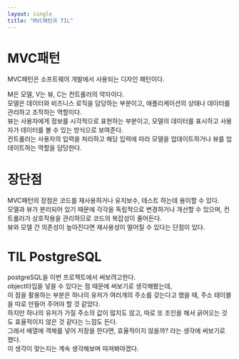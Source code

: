 ```yaml
---
layout: single
title: "MVC패턴과 TIL"
---
```


# MVC패턴

MVC패턴은 소프트웨어 개발에서 사용되는 디자인 패턴이다.  

M은 모델, V는 뷰, C는 컨트롤러의 약자이다.  
모델은 데이터와 비즈니스 로직을 담당하는 부분이고, 애플리케이션의 상태나 데이터를 관리하고 조작하는 역할이다.  
뷰는 사용자에게 정보를 시각적으로 표현하는 부분이고, 모델의 데이터를 표시하고 사용자가 데이터를 볼 수 있는 방식으로 보여준다.  
컨트롤러는 사용자의 입력을 처리하고 해당 입력에 따라 모델을 업데이트하거나 뷰를 업데이트하는 역할을 담당한다.  

# 장단점

MVC패턴의 장점은 코드를 재사용하거나 유지보수, 테스트 하는데 용이할 수 있다.  
모델과 뷰가 분리되어 있기 때문에 각각을 독립적으로 변경하거나 개선할 수 있으며, 컨트롤러가 상호작용을 관리하므로 코드의 복잡성이 줄어든다.  
뷰와 모델 간 의존성이 높아진다면 재사용성이 떨어질 수 있다는 단점이 있다.

# TIL PostgreSQL

postgreSQL을 이번 프로젝트에서 써보려고한다.  
object타입을 넣을 수 있다는 점 때문에 써보기로 생각해봤는데,  
이 점을 활용하는 부분은 하나의 유저가 여러개의 주소를 갖는다고 했을 때, 주소 테이블을 따로 만들어 주어야 할 것 같았다.  
하지만 하나의 유저가 가질 주소의 값이 많지도 않고, 따로 또 조인을 해서 긁어오는 것도 효율적이지 않은 것 같다는 느낌도 든다.  
그래서 배열에 객체를 넣어 저장을 한다면, 효율적이지 않을까? 라는 생각에 써보기로 했다.  
이 생각이 맞는지는 계속 생각해보며 따져봐야겠다.
